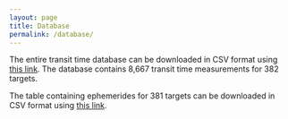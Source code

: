 ```yaml
---
layout: page
title: Database
permalink: /database/
---
```


The entire transit time database can be downloaded in CSV format using [this link](https://github.com/transit-timing/transit-timing/blob/main/3_database/table4.csv).
The database contains 8,667 transit time measurements for 382 targets.

The table containing ephemerides for 381 targets can be downloaded in CSV format using [this link](https://github.com/transit-timing/transit-timing/blob/main/3_database/table3.csv).
